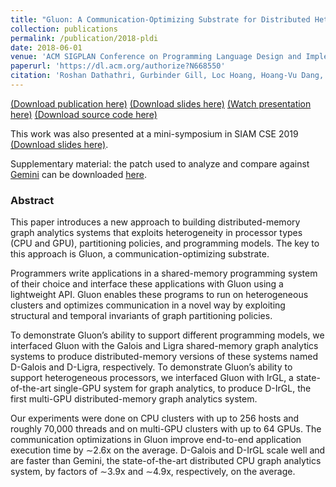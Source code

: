 ```yaml
---
title: "Gluon: A Communication-Optimizing Substrate for Distributed Heterogeneous Graph Analytics"
collection: publications
permalink: /publication/2018-pldi
date: 2018-06-01
venue: 'ACM SIGPLAN Conference on Programming Language Design and Implementation (PLDI)'
paperurl: 'https://dl.acm.org/authorize?N668550'
citation: 'Roshan Dathathri, Gurbinder Gill, Loc Hoang, Hoang-Vu Dang, Alex Brooks, Nikoli Dryden, Marc Snir, Keshav Pingali, “Gluon: A Communication-Optimizing Substrate for Distributed Heterogeneous Graph Analytics,” Proceedings of the 39th ACM SIGPLAN Conference on Programming Language Design and Implementation (PLDI), June 2018.'
---
```

[(Download publication here)](https://www.cs.utexas.edu/~roshan/Gluon.pdf) [(Download slides here)](https://www.cs.utexas.edu/~roshan/Gluon.pptx) [(Watch presentation here)](https://www.youtube.com/watch?v=wjNgNg_SmVA&list=PL8rJ5dErZtenCo0ZSAKDbnkxw2ynRxTQ1&index=2&t=0s)
[(Download source code here)](https://github.com/IntelligentSoftwareSystems/Galois)

This work was also presented at a mini-symposium in SIAM CSE 2019 [(Download slides here)](https://www.cs.utexas.edu/~roshan/Gluon%20SIAM%20CSE.pptx).

Supplementary material: the patch used to analyze and compare against [Gemini](https://github.com/thu-pacman/GeminiGraph) can be downloaded [here](https://www.cs.utexas.edu/~roshan/Gemini.patch).

### Abstract

This paper introduces a new approach to building distributed-memory graph analytics systems that exploits heterogeneity in processor types (CPU and GPU), partitioning policies, and programming models. The key to this approach is Gluon, a communication-optimizing substrate.

Programmers write applications in a shared-memory programming system of their choice and interface these applications with Gluon using a lightweight API. Gluon enables these programs to run on heterogeneous clusters and optimizes communication in a novel way by exploiting structural and temporal invariants of graph partitioning policies.

To demonstrate Gluon’s ability to support different programming models, we interfaced Gluon with the Galois and Ligra shared-memory graph analytics systems to produce distributed-memory versions of these systems named D-Galois and D-Ligra, respectively. To demonstrate Gluon’s ability to support heterogeneous processors, we interfaced Gluon with IrGL, a state-of-the-art single-GPU system for graph analytics, to produce D-IrGL, the first multi-GPU distributed-memory graph analytics system.

Our experiments were done on CPU clusters with up to 256 hosts and roughly 70,000 threads and on multi-GPU clusters with up to 64 GPUs. The communication optimizations in Gluon improve end-to-end application execution time by ∼2.6x on the average. D-Galois and D-IrGL scale well and are faster than Gemini, the state-of-the-art distributed CPU graph analytics system, by factors of ∼3.9x and ∼4.9x, respectively, on the average.
